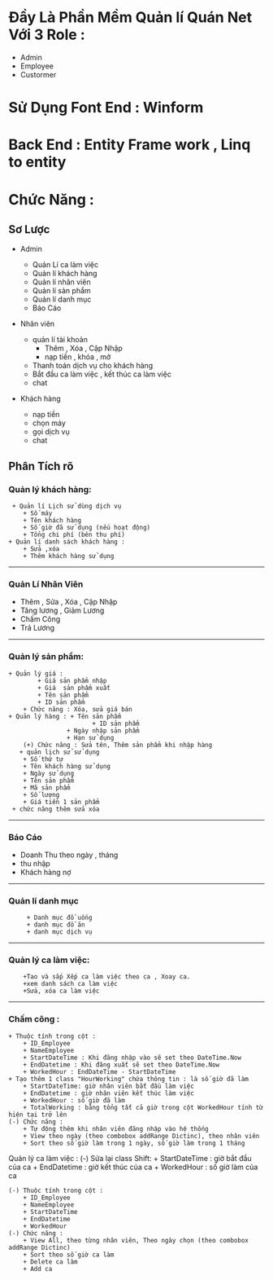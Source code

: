 # Đầy Là Phần Mềm Quản lí Quán Net Với 3 Role :

+ Admin 
+ Employee 
+ Custormer 
 
# Sử Dụng Font End : Winform 

# Back End : Entity Frame work , Linq to entity 


# Chức Năng : 
## Sơ Lược
   
- Admin
	+ Quản Lí ca làm việc 
	+ Quản lí khách hàng 
	+ Quản lí nhân viên
	+ Quản lí sản phẩm
	+ Quản lí danh mục  
	+ Báo Cáo 

- Nhân viên

	+ quản lí tài khoản
  		+ Thêm , Xóa , Cập Nhập 
  		+ nạp tiền , khóa , mở 
	+ Thanh toán dịch vụ cho khách hàng 
	+ Bắt đầu ca làm việc , kết thúc ca làm việc  
	+ chat 

- Khách hàng
	+ nạp tiền
	+ chọn máy	
	+ gọi dịch vụ
	+ chat 



## Phân Tích rõ
### Quản lý khách hàng:      
	 + Quản lí Lịch sử dùng dịch vụ
		+ Số máy
		+ Tên khách hàng
		+ Số giờ đã sử dụng (nếu hoạt động)
		+ Tổng chi phí (bên thu phí)
 	+ Quản lí danh sách khách hàng : 
		+ Sửa ,xóa
		+ Thêm khách hàng sử dụng

************************************
### Quản Lí Nhân Viên 
  + Thêm , Sửa , Xóa , Cập Nhập        
  + Tăng lương , Giảm Lương         
  + Chấm Công         
  + Trả Lương       

***************************************************************************************************

### Quản lý sản phẩm:
	+ Quản lý giá :   
			+ Giá sản phẩm nhập
			+ Giá  sản phẩm xuất
			+ Tên sản phẩm
			+ ID sản phẩm
		+ Chức năng : Xóa, sửa giá bán
	+ Quản lý hàng : + Tên sản phẩm               
         			       + ID sản phẩm
					+ Ngày nhập sản phẩm
					+ Hạn sử dụng
		(+) Chức năng : Sửa tên, Thêm sản phẩm khi nhập hàng
       + quản lịch sử sử dụng          				
		+ Số thứ tự
		+ Tên khách hàng sử dụng
		+ Ngày sử dụng
		+ Tên sản phẩm
		+ Mã sản phẩm
		+ Số lượng
		+ Giá tiền 1 sản phẩm
	 + chức năng thêm sửa xóa

************************************************************************************************

### Báo Cáo 
  + Doanh Thu theo ngày , tháng 
  + thu nhập 
  + Khách hàng nợ
****************************************************************************************
 
### Quản lí danh mục       
         + Danh mục đồ uống 
         + danh mục đồ ăn 
         + danh mục dịch vụ


**************************
### Quản lý ca làm việc:               
        +Tao và sắp Xếp ca làm việc theo ca , Xoay ca.    
        +xem danh sách ca làm việc
        +Sửa, xóa ca làm việc

*******************
### Chấm công : 
	+ Thuộc tính trong cột :
		+ ID_Employee
		+ NameEmployee
		+ StartDateTime : Khi đăng nhập vào sẽ set theo DateTime.Now
		+ EndDatetime : Khi đăng xuất sẽ set theo DateTime.Now
		+ WorkedHour : EndDateTime - StartDateTime
	+ Tạo thêm 1 class "HourWorking" chứa thông tin : là số giờ đã làm
		+ StartDateTime: giờ nhân viên bắt đầu làm việc
		+ EndDatetime : giờ nhân viên kết thúc làm việc
		+ WorkedHour : số giờ đã làm
		+ TotalWorking : bằng tổng tất cả giờ trong cột WorkedHour tính từ hiện tại trở lên
	(-) Chức năng :
		+ Tự động thêm khi nhân viên đăng nhập vào hệ thống
		+ View theo ngày (theo combobox addRange Dictinc), theo nhân viên
		+ Sort theo số giờ làm trong 1 ngày, số giờ làm trong 1 tháng


Quản lý ca làm việc :
	(-) Sửa lại class Shift:
		+ StartDateTime : giờ bắt đầu của ca
		+ EndDatetime : giờ kết thúc của ca
		+ WorkedHour : số giờ làm của ca


	(-) Thuộc tính trong cột :
		+ ID_Employee
		+ NameEmployee
		+ StartDateTime
		+ EndDatetime
		+ WorkedHour
	(-) Chức năng :
		+ View All, theo từng nhân viên, Theo ngày chọn (theo combobox addRange Dictinc)
		+ Sort theo số giờ ca làm
		+ Delete ca làm
		+ Add ca
